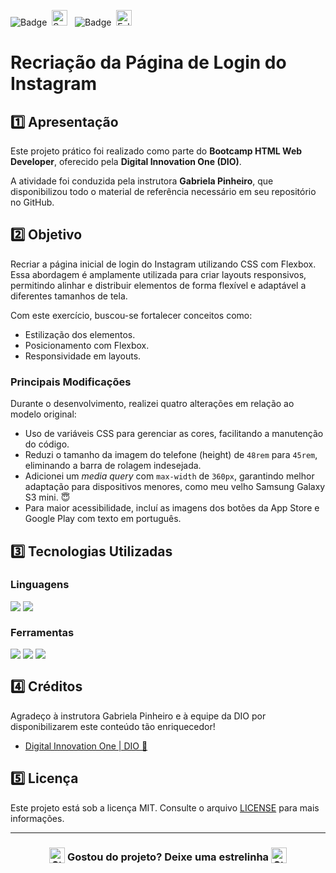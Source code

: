 ![Badge](https://img.shields.io/badge/DIGITAL%20INNOVATION%20ONE-BB2649?style=for-the-badge)&nbsp;&nbsp;<img src="https://raw.githubusercontent.com/Tarikul-Islam-Anik/Animated-Fluent-Emojis/master/Emojis/Activities/Sparkles.png" alt="Sparkles" width="25" height="25" />&nbsp;&nbsp;&nbsp;![Badge](https://img.shields.io/badge/PROJETO-COM%20MENTORIA-FF6F61?style=for-the-badge)&nbsp;&nbsp;<img src="https://raw.githubusercontent.com/Tarikul-Islam-Anik/Animated-Fluent-Emojis/master/Emojis/Hand%20gestures/Folded%20Hands%20Light%20Skin%20Tone.png" alt="Folded Hands Light Skin Tone" width="25" height="25" />

# Recriação da Página de Login do Instagram

## 1️⃣ Apresentação
Este projeto prático foi realizado como parte do **Bootcamp HTML Web Developer**, oferecido pela **Digital Innovation One (DIO)**. 

A atividade foi conduzida pela instrutora **Gabriela Pinheiro**, que disponibilizou todo o material de referência necessário em seu repositório no GitHub.

## 2️⃣ Objetivo
Recriar a página inicial de login do Instagram utilizando CSS com Flexbox. Essa abordagem é amplamente utilizada para criar layouts responsivos, permitindo alinhar e distribuir elementos de forma flexível e adaptável a diferentes tamanhos de tela.

Com este exercício, buscou-se fortalecer conceitos como:

- Estilização dos elementos.
- Posicionamento com Flexbox.
- Responsividade em layouts.

### Principais Modificações

Durante o desenvolvimento, realizei quatro alterações em relação ao modelo original:

- Uso de variáveis CSS para gerenciar as cores, facilitando a manutenção do código.
- Reduzi o tamanho da imagem do telefone (height) de <code>48rem</code> para <code>45rem</code>, eliminando a barra de rolagem indesejada.
- Adicionei um *media query* com <code>max-width</code> de <code>360px</code>, garantindo melhor adaptação para dispositivos menores, como meu velho Samsung Galaxy S3 mini. 😇
- Para maior acessibilidade, incluí as imagens dos botões da App Store e Google Play com texto em português.

## 3️⃣ Tecnologias Utilizadas

### Linguagens
<div style="display:flex;">
  <img src="https://img.shields.io/badge/HTML5-E34F26?style=for-the-badge&logo=html5&logoColor=white">&nbsp;<img src="https://img.shields.io/badge/CSS3-1572B6?style=for-the-badge&logo=css3&logoColor=white">
</div>

### Ferramentas
<div style="display:flex;">
  <img src="https://img.shields.io/badge/Visual%20Studio%20Code-0078D4?style=for-the-badge&logo=visual-studio-code&logoColor=white">&nbsp;<img src="https://img.shields.io/badge/Git-F05032?style=for-the-badge&logo=git&logoColor=white">&nbsp;<img src="https://img.shields.io/badge/GitHub-404040?style=for-the-badge&logo=github&logoColor=white">
</div>

## 4️⃣ Créditos
Agradeço à instrutora Gabriela Pinheiro e à equipe da DIO por disponibilizarem este conteúdo tão enriquecedor!
- <a href="https://www.dio.me/" target="_blank">Digital Innovation One | DIO 🔗</a>

## 5️⃣ Licença
Este projeto está sob a licença MIT. Consulte o arquivo [LICENSE](LICENSE) para mais informações.

---

### <div align="center"><img src="https://raw.githubusercontent.com/Tarikul-Islam-Anik/Animated-Fluent-Emojis/master/Emojis/Travel%20and%20places/Star.png" alt="Star" width="25" height="25" style="vertical-align:text-bottom;" /> Gostou do projeto? Deixe uma estrelinha <img src="https://raw.githubusercontent.com/Tarikul-Islam-Anik/Animated-Fluent-Emojis/master/Emojis/Travel%20and%20places/Star.png" alt="Star" width="25" height="25" style="vertical-align:text-bottom;" /></div>